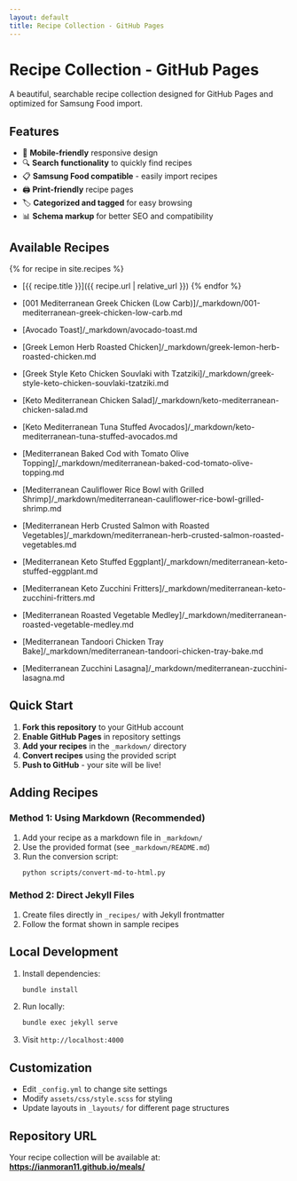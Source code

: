 ```yaml
---
layout: default
title: Recipe Collection - GitHub Pages
---
```


# Recipe Collection - GitHub Pages

A beautiful, searchable recipe collection designed for GitHub Pages and optimized for Samsung Food import.

## Features

- 📱 **Mobile-friendly** responsive design
- 🔍 **Search functionality** to quickly find recipes
- 📋 **Samsung Food compatible** - easily import recipes
- 🖨️ **Print-friendly** recipe pages
- 🏷️ **Categorized and tagged** for easy browsing
- 📊 **Schema markup** for better SEO and compatibility

## Available Recipes

{% for recipe in site.recipes %}
- [{{ recipe.title }}]({{ recipe.url | relative_url }})
{% endfor %}

- [001 Mediterranean Greek Chicken (Low Carb)]/_markdown/001-mediterranean-greek-chicken-low-carb.md
- [Avocado Toast]/_markdown/avocado-toast.md
- [Greek Lemon Herb Roasted Chicken]/_markdown/greek-lemon-herb-roasted-chicken.md
- [Greek Style Keto Chicken Souvlaki with Tzatziki]/_markdown/greek-style-keto-chicken-souvlaki-tzatziki.md
- [Keto Mediterranean Chicken Salad]/_markdown/keto-mediterranean-chicken-salad.md
- [Keto Mediterranean Tuna Stuffed Avocados]/_markdown/keto-mediterranean-tuna-stuffed-avocados.md
- [Mediterranean Baked Cod with Tomato Olive Topping]/_markdown/mediterranean-baked-cod-tomato-olive-topping.md
- [Mediterranean Cauliflower Rice Bowl with Grilled Shrimp]/_markdown/mediterranean-cauliflower-rice-bowl-grilled-shrimp.md
- [Mediterranean Herb Crusted Salmon with Roasted Vegetables]/_markdown/mediterranean-herb-crusted-salmon-roasted-vegetables.md
- [Mediterranean Keto Stuffed Eggplant]/_markdown/mediterranean-keto-stuffed-eggplant.md
- [Mediterranean Keto Zucchini Fritters]/_markdown/mediterranean-keto-zucchini-fritters.md
- [Mediterranean Roasted Vegetable Medley]/_markdown/mediterranean-roasted-vegetable-medley.md
- [Mediterranean Tandoori Chicken Tray Bake]/_markdown/mediterranean-tandoori-chicken-tray-bake.md
- [Mediterranean Zucchini Lasagna]/_markdown/mediterranean-zucchini-lasagna.md

## Quick Start

1. **Fork this repository** to your GitHub account
2. **Enable GitHub Pages** in repository settings
3. **Add your recipes** in the `_markdown/` directory
4. **Convert recipes** using the provided script
5. **Push to GitHub** - your site will be live!

## Adding Recipes

### Method 1: Using Markdown (Recommended)

1. Add your recipe as a markdown file in `_markdown/`
2. Use the provided format (see `_markdown/README.md`)
3. Run the conversion script:
   ```bash
   python scripts/convert-md-to-html.py
   ```

### Method 2: Direct Jekyll Files

1. Create files directly in `_recipes/` with Jekyll frontmatter
2. Follow the format shown in sample recipes

## Local Development

1. Install dependencies:
   ```bash
   bundle install
   ```

2. Run locally:
   ```bash
   bundle exec jekyll serve
   ```

3. Visit `http://localhost:4000`

## Customization

- Edit `_config.yml` to change site settings
- Modify `assets/css/style.scss` for styling
- Update layouts in `_layouts/` for different page structures

## Repository URL
Your recipe collection will be available at: **https://ianmoran11.github.io/meals/**
